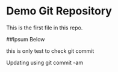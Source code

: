 # Demo Git Repository

This is the first file in this repo.

##Ipsum Below

this is only test to check git commit

Updating using git commit -am